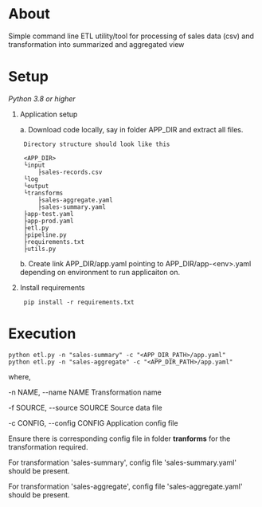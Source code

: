 # About
Simple command line ETL utility/tool for processing of sales data (csv) and transformation into summarized and aggregated view


# Setup

_Python 3.8 or higher_

1. Application setup
    
    a.  Download code locally, say in folder APP_DIR and extract all files.
    
        Directory structure should look like this
    
        <APP_DIR>
        └input
            ├sales-records.csv
        └log
        └output
        └transforms
            ├sales-aggregate.yaml
            ├sales-summary.yaml
        ├app-test.yaml
        ├app-prod.yaml
        ├etl.py
        ├pipeline.py
        ├requirements.txt
        ├utils.py
    
    b.  Create link APP_DIR/app.yaml pointing to APP_DIR/app-\<env\>.yaml depending on environment to run applicaiton on.

2. Install requirements

        pip install -r requirements.txt

# Execution
    
    python etl.py -n "sales-summary" -c "<APP_DIR_PATH>/app.yaml" 
    python etl.py -n "sales-aggregate" -c "<APP_DIR_PATH>/app.yaml"
    
   where,
    
   -n NAME, --name NAME        Transformation name

   -f SOURCE, --source SOURCE  Source data file

   -c CONFIG, --config CONFIG  Application config file

   Ensure there is corresponding config file in folder **tranforms** for the transformation required.
       
   For transformation 'sales-summary', config file 'sales-summary.yaml' should be present.
        
   For transformation 'sales-aggregate', config file 'sales-aggregate.yaml' should be present.
       
